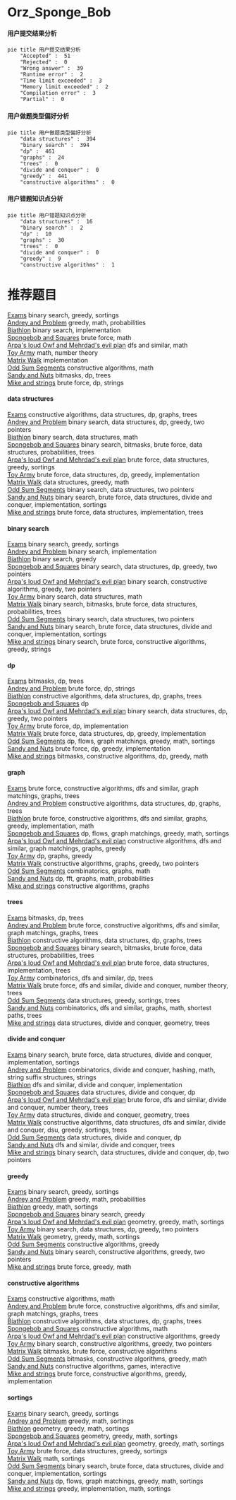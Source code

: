 # Orz_Sponge_Bob
<!-- tabs:start -->
#### **用户提交结果分析**

```mermaid
pie title 用户提交结果分析
    "Accepted" :  51
    "Rejected" :  0
    "Wrong answer" :  39
    "Runtime error" :  2
    "Time limit exceeded" :  3
    "Memory limit exceeded" :  2
    "Compilation error" :  3
    "Partial" :  0
```
#### **用户做题类型偏好分析**

```mermaid
pie title 用户做题类型偏好分析
    "data structures" :  394
    "binary search" :  394
    "dp" :  461
    "graphs" :  24
    "trees" :  0
    "divide and conquer" :  0
    "greedy" :  441
    "constructive algorithms" :  0
```
#### **用户错题知识点分析**

```mermaid
pie title 用户错题知识点分析
    "data structures" :  16
    "binary search" :  2
    "dp" :  10
    "graphs" :  30
    "trees" :  0
    "divide and conquer" :  0
    "greedy" :  9
    "constructive algorithms" :  1
```
<!-- tabs:end -->
# 推荐题目
[Exams](http://codeforces.com/problemset/problem/732/D)		binary search,
                        greedy,
                        sortings		  
[Andrey and Problem](http://codeforces.com/problemset/problem/442/B)		greedy,
                        math,
                        probabilities		  
[Biathlon](http://codeforces.com/problemset/problem/84/C)		binary search,
                        implementation		  
[Spongebob and Squares](http://codeforces.com/problemset/problem/599/D)		brute force,
                        math		  
[Arpa's loud Owf and Mehrdad's evil plan](https://codeforces.com/contest/742/problem/C)		dfs and similar,
                        math		  
[Toy Army](http://codeforces.com/problemset/problem/84/A)		math,
                        number theory		  
[Matrix Walk](http://codeforces.com/problemset/problem/954/C)		implementation		  
[Odd Sum Segments](http://codeforces.com/problemset/problem/1196/B)		constructive algorithms,
                        math		  
[Sandy and Nuts](http://codeforces.com/problemset/problem/599/E)		bitmasks,
                        dp,
                        trees		  
[Mike and strings](http://codeforces.com/problemset/problem/798/B)		brute force,
                        dp,
                        strings		  
<!-- tabs:start -->
#### **data structures**
[Exams](http://codeforces.com/problemset/problem/1495/F)		constructive algorithms,
                        data structures,
                        dp,
                        graphs,
                        trees		  
[Andrey and Problem](http://codeforces.com/problemset/problem/1492/C)		binary search,
                        data structures,
                        dp,
                        greedy,
                        two pointers		  
[Biathlon](http://codeforces.com/problemset/problem/1490/G)		binary search,
                        data structures,
                        math		  
[Spongebob and Squares](http://codeforces.com/problemset/problem/1479/D)		binary search,
                        bitmasks,
                        brute force,
                        data structures,
                        probabilities,
                        trees		  
[Arpa's loud Owf and Mehrdad's evil plan](http://codeforces.com/problemset/problem/1497/A)		brute force,
                        data structures,
                        greedy,
                        sortings		  
[Toy Army](http://codeforces.com/problemset/problem/1491/C)		brute force,
                        data structures,
                        dp,
                        greedy,
                        implementation		  
[Matrix Walk](http://codeforces.com/problemset/problem/1492/B)		data structures,
                        greedy,
                        math		  
[Odd Sum Segments](http://codeforces.com/problemset/problem/1436/E)		binary search,
                        data structures,
                        two pointers		  
[Sandy and Nuts](http://codeforces.com/problemset/problem/1461/D)		binary search,
                        brute force,
                        data structures,
                        divide and conquer,
                        implementation,
                        sortings		  
[Mike and strings](http://codeforces.com/problemset/problem/1511/C)		brute force,
                        data structures,
                        implementation,
                        trees		  
#### **binary search**
[Exams](http://codeforces.com/problemset/problem/732/D)		binary search,
                        greedy,
                        sortings		  
[Andrey and Problem](http://codeforces.com/problemset/problem/84/C)		binary search,
                        implementation		  
[Biathlon](http://codeforces.com/problemset/problem/1329/E)		binary search,
                        greedy		  
[Spongebob and Squares](http://codeforces.com/problemset/problem/1492/C)		binary search,
                        data structures,
                        dp,
                        greedy,
                        two pointers		  
[Arpa's loud Owf and Mehrdad's evil plan](http://codeforces.com/problemset/problem/1463/D)		binary search,
                        constructive algorithms,
                        greedy,
                        two pointers		  
[Toy Army](http://codeforces.com/problemset/problem/1490/G)		binary search,
                        data structures,
                        math		  
[Matrix Walk](http://codeforces.com/problemset/problem/1479/D)		binary search,
                        bitmasks,
                        brute force,
                        data structures,
                        probabilities,
                        trees		  
[Odd Sum Segments](http://codeforces.com/problemset/problem/1436/E)		binary search,
                        data structures,
                        two pointers		  
[Sandy and Nuts](http://codeforces.com/problemset/problem/1461/D)		binary search,
                        brute force,
                        data structures,
                        divide and conquer,
                        implementation,
                        sortings		  
[Mike and strings](http://codeforces.com/problemset/problem/1493/C)		binary search,
                        brute force,
                        constructive algorithms,
                        greedy,
                        strings		  
#### **dp**
[Exams](http://codeforces.com/problemset/problem/599/E)		bitmasks,
                        dp,
                        trees		  
[Andrey and Problem](http://codeforces.com/problemset/problem/798/B)		brute force,
                        dp,
                        strings		  
[Biathlon](http://codeforces.com/problemset/problem/1495/F)		constructive algorithms,
                        data structures,
                        dp,
                        graphs,
                        trees		  
[Spongebob and Squares](http://codeforces.com/problemset/problem/628/D)		dp		  
[Arpa's loud Owf and Mehrdad's evil plan](http://codeforces.com/problemset/problem/1492/C)		binary search,
                        data structures,
                        dp,
                        greedy,
                        two pointers		  
[Toy Army](https://codeforces.com/contest/1457/problem/C)		brute force,
                        dp,
                        implementation		  
[Matrix Walk](http://codeforces.com/problemset/problem/1491/C)		brute force,
                        data structures,
                        dp,
                        greedy,
                        implementation		  
[Odd Sum Segments](http://codeforces.com/problemset/problem/1437/C)		dp,
                        flows,
                        graph matchings,
                        greedy,
                        math,
                        sortings		  
[Sandy and Nuts](http://codeforces.com/problemset/problem/1499/B)		brute force,
                        dp,
                        greedy,
                        implementation		  
[Mike and strings](http://codeforces.com/problemset/problem/1491/D)		bitmasks,
                        constructive algorithms,
                        dp,
                        greedy,
                        math		  
#### **graph**
[Exams](http://codeforces.com/problemset/problem/1375/G)		brute force,
                        constructive algorithms,
                        dfs and similar,
                        graph matchings,
                        graphs,
                        trees		  
[Andrey and Problem](http://codeforces.com/problemset/problem/1495/F)		constructive algorithms,
                        data structures,
                        dp,
                        graphs,
                        trees		  
[Biathlon](http://codeforces.com/problemset/problem/1487/C)		brute force,
                        constructive algorithms,
                        dfs and similar,
                        graphs,
                        greedy,
                        implementation,
                        math		  
[Spongebob and Squares](http://codeforces.com/problemset/problem/1437/C)		dp,
                        flows,
                        graph matchings,
                        greedy,
                        math,
                        sortings		  
[Arpa's loud Owf and Mehrdad's evil plan](http://codeforces.com/problemset/problem/1470/D)		constructive algorithms,
                        dfs and similar,
                        graph matchings,
                        graphs,
                        greedy		  
[Toy Army](http://codeforces.com/problemset/problem/1476/C)		dp,
                        graphs,
                        greedy		  
[Matrix Walk](http://codeforces.com/problemset/problem/1304/D)		constructive algorithms,
                        graphs,
                        greedy,
                        two pointers		  
[Odd Sum Segments](http://codeforces.com/problemset/problem/1475/C)		combinatorics,
                        graphs,
                        math		  
[Sandy and Nuts](http://codeforces.com/problemset/problem/553/E)		dp,
                        fft,
                        graphs,
                        math,
                        probabilities		  
[Mike and strings](http://codeforces.com/problemset/problem/1495/C)		constructive algorithms,
                        graphs		  
#### **trees**
[Exams](http://codeforces.com/problemset/problem/599/E)		bitmasks,
                        dp,
                        trees		  
[Andrey and Problem](http://codeforces.com/problemset/problem/1375/G)		brute force,
                        constructive algorithms,
                        dfs and similar,
                        graph matchings,
                        graphs,
                        trees		  
[Biathlon](http://codeforces.com/problemset/problem/1495/F)		constructive algorithms,
                        data structures,
                        dp,
                        graphs,
                        trees		  
[Spongebob and Squares](http://codeforces.com/problemset/problem/1479/D)		binary search,
                        bitmasks,
                        brute force,
                        data structures,
                        probabilities,
                        trees		  
[Arpa's loud Owf and Mehrdad's evil plan](http://codeforces.com/problemset/problem/1511/C)		brute force,
                        data structures,
                        implementation,
                        trees		  
[Toy Army](http://codeforces.com/problemset/problem/1499/F)		combinatorics,
                        dfs and similar,
                        dp,
                        trees		  
[Matrix Walk](http://codeforces.com/problemset/problem/1491/E)		brute force,
                        dfs and similar,
                        divide and conquer,
                        number theory,
                        trees		  
[Odd Sum Segments](http://codeforces.com/problemset/problem/1466/D)		data structures,
                        greedy,
                        sortings,
                        trees		  
[Sandy and Nuts](http://codeforces.com/problemset/problem/1495/D)		combinatorics,
                        dfs and similar,
                        graphs,
                        math,
                        shortest paths,
                        trees		  
[Mike and strings](http://codeforces.com/problemset/problem/1303/G)		data structures,
                        divide and conquer,
                        geometry,
                        trees		  
#### **divide and conquer**
[Exams](http://codeforces.com/problemset/problem/1461/D)		binary search,
                        brute force,
                        data structures,
                        divide and conquer,
                        implementation,
                        sortings		  
[Andrey and Problem](http://codeforces.com/problemset/problem/1466/G)		combinatorics,
                        divide and conquer,
                        hashing,
                        math,
                        string suffix structures,
                        strings		  
[Biathlon](http://codeforces.com/problemset/problem/1490/D)		dfs and similar,
                        divide and conquer,
                        implementation		  
[Spongebob and Squares](https://codeforces.com/contest/1483/problem/C)		data structures,
                        divide and conquer,
                        dp		  
[Arpa's loud Owf and Mehrdad's evil plan](http://codeforces.com/problemset/problem/1491/E)		brute force,
                        dfs and similar,
                        divide and conquer,
                        number theory,
                        trees		  
[Toy Army](http://codeforces.com/problemset/problem/1303/G)		data structures,
                        divide and conquer,
                        geometry,
                        trees		  
[Matrix Walk](http://codeforces.com/problemset/problem/1494/D)		constructive algorithms,
                        data structures,
                        dfs and similar,
                        divide and conquer,
                        dsu,
                        greedy,
                        sortings,
                        trees		  
[Odd Sum Segments](http://codeforces.com/problemset/problem/1482/E)		data structures,
                        divide and conquer,
                        dp		  
[Sandy and Nuts](http://codeforces.com/problemset/problem/566/C)		dfs and similar,
                        divide and conquer,
                        trees		  
[Mike and strings](http://codeforces.com/problemset/problem/1428/F)		binary search,
                        data structures,
                        divide and conquer,
                        dp,
                        two pointers		  
#### **greedy**
[Exams](http://codeforces.com/problemset/problem/732/D)		binary search,
                        greedy,
                        sortings		  
[Andrey and Problem](http://codeforces.com/problemset/problem/442/B)		greedy,
                        math,
                        probabilities		  
[Biathlon](http://codeforces.com/problemset/problem/1029/C)		greedy,
                        math,
                        sortings		  
[Spongebob and Squares](http://codeforces.com/problemset/problem/1329/E)		binary search,
                        greedy		  
[Arpa's loud Owf and Mehrdad's evil plan](http://codeforces.com/problemset/problem/1495/A)		geometry,
                        greedy,
                        math,
                        sortings		  
[Toy Army](http://codeforces.com/problemset/problem/1492/C)		binary search,
                        data structures,
                        dp,
                        greedy,
                        two pointers		  
[Matrix Walk](https://codeforces.com/contest/1496/problem/C)		geometry,
                        greedy,
                        math,
                        sortings		  
[Odd Sum Segments](http://codeforces.com/problemset/problem/1493/A)		constructive algorithms,
                        greedy		  
[Sandy and Nuts](http://codeforces.com/problemset/problem/1463/D)		binary search,
                        constructive algorithms,
                        greedy,
                        two pointers		  
[Mike and strings](http://codeforces.com/problemset/problem/1462/C)		brute force,
                        greedy,
                        math		  
#### **constructive algorithms**
[Exams](http://codeforces.com/problemset/problem/1196/B)		constructive algorithms,
                        math		  
[Andrey and Problem](http://codeforces.com/problemset/problem/1375/G)		brute force,
                        constructive algorithms,
                        dfs and similar,
                        graph matchings,
                        graphs,
                        trees		  
[Biathlon](http://codeforces.com/problemset/problem/1495/F)		constructive algorithms,
                        data structures,
                        dp,
                        graphs,
                        trees		  
[Spongebob and Squares](http://codeforces.com/problemset/problem/1337/A)		constructive algorithms,
                        math		  
[Arpa's loud Owf and Mehrdad's evil plan](http://codeforces.com/problemset/problem/1493/A)		constructive algorithms,
                        greedy		  
[Toy Army](http://codeforces.com/problemset/problem/1463/D)		binary search,
                        constructive algorithms,
                        greedy,
                        two pointers		  
[Matrix Walk](https://codeforces.com/contest/1456/problem/B)		bitmasks,
                        brute force,
                        constructive algorithms		  
[Odd Sum Segments](http://codeforces.com/problemset/problem/1492/D)		bitmasks,
                        constructive algorithms,
                        greedy,
                        math		  
[Sandy and Nuts](https://codeforces.com/contest/1504/problem/D)		constructive algorithms,
                        games,
                        interactive		  
[Mike and strings](https://codeforces.com/contest/1483/problem/A)		brute force,
                        constructive algorithms,
                        greedy,
                        implementation		  
#### **sortings**
[Exams](http://codeforces.com/problemset/problem/732/D)		binary search,
                        greedy,
                        sortings		  
[Andrey and Problem](http://codeforces.com/problemset/problem/1029/C)		greedy,
                        math,
                        sortings		  
[Biathlon](http://codeforces.com/problemset/problem/1495/A)		geometry,
                        greedy,
                        math,
                        sortings		  
[Spongebob and Squares](https://codeforces.com/contest/1496/problem/C)		geometry,
                        greedy,
                        math,
                        sortings		  
[Arpa's loud Owf and Mehrdad's evil plan](http://codeforces.com/problemset/problem/1495/A)		geometry,
                        greedy,
                        math,
                        sortings		  
[Toy Army](http://codeforces.com/problemset/problem/1497/A)		brute force,
                        data structures,
                        greedy,
                        sortings		  
[Matrix Walk](http://codeforces.com/problemset/problem/1427/A)		math,
                        sortings		  
[Odd Sum Segments](http://codeforces.com/problemset/problem/1461/D)		binary search,
                        brute force,
                        data structures,
                        divide and conquer,
                        implementation,
                        sortings		  
[Sandy and Nuts](http://codeforces.com/problemset/problem/1437/C)		dp,
                        flows,
                        graph matchings,
                        greedy,
                        math,
                        sortings		  
[Mike and strings](http://codeforces.com/problemset/problem/1473/A)		greedy,
                        implementation,
                        math,
                        sortings		  
<!-- tabs:end -->
